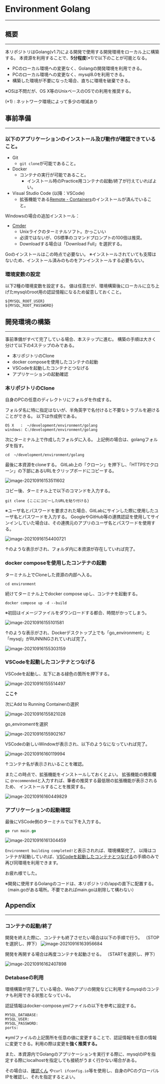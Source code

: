 # Environment Golang

***

## 概要

***

本リポジトリはGolang(v1.7)による開発で使用する開発環境をローカル上に構築する。
本資源を利用することで、**5分程度**(*1)で以下のことが可能となる。

- PCのローカル環境への変更なく、Golangの開発環境を利用できる。
- PCのローカル環境への変更なく、mysql8.0を利用できる。
- 構築した環境が不要になった場合、直ちに環境を破棄できる。

※OSは不問だが、OS X等のUnixベースのOSでの利用を推奨する。

(*1) : ネットワーク環境によって多少の増減あり

## 事前準備

***

### 以下のアプリケーションのインストール及び動作が確認できていること。

- Git
  - `git clone`が可能であること。
- Docker
  - コンテナの実行が可能であること。
    - インストール時のPractice用コンテナの起動/終了が行えていればよい。
- Visual Studio Code (以降：VSCode)
  - 拡張機能である[Remote - Containers](https://marketplace.visualstudio.com/items?itemName=ms-vscode-remote.remote-containers)のインストールが済んでいること。


Windowsの場合の追加インストール：

- [Cmder](https://cmder.net/)
  - Unixライクのターミナルソフト。かっこいい
  - 必須ではないが、OS標準のコマンドプロンプトの100倍は推奨。
  - Downloadする場合は「Download Full」を選択する。

Goのインストールはこの時点で必要ない。
※インストールされていても支障はないため、インストール済みのものをアンインストールする必要もない。



### 環境変数の設定

以下2種の環境変数を設定する。
値は任意だが、環境構築後にローカルに立ち上げたmysqlのroot用の認証情報になるため留意しておくこと。

```
${MYSQL_ROOT_USER}
${MYSQL_ROOT_PASSWORD}
```



## 開発環境の構築

***

事前準備がすべて完了している場合、本ステップに進む。
構築の手順は大きく分けて以下の4ステップのみである。

- 本リポジトリのClone
- docker composeを使用したコンテナの起動
- VSCodeを起動したコンテナとつなげる
- アプリケーションの起動確認



### 本リポジトリのClone

自身のPCの任意のディレクトリにフォルダを作成する。

フォルダ名に特に指定はないが、半角英字で名付けると不要なトラブルを避けることができる。
以下は作成例である。

```shell
OS X   :  ~/development/environment/golang
windows: C:/development/environment/golang
```

次にターミナル上で作成したフォルダに入る。
上記例の場合は、golangフォルダを指す。

```shell
cd  ~/development/environment/golang
```

最後に本資源をcloneする。
GitLab上の「クローン」を押下し、「HTTPSでクローン」の下部にあるURLをクリップボードにコピーする。

![image-20210916153511602](https://gitlab.com/poc-private-only/go-poc/environment/-/raw/assets/typora-user-images/image-20210916153511602.png)

コピー後、ターミナル上で以下のコマンドを入力する。

```shell
git clone {ここにコピーしたURLを貼り付ける}
```

※ユーザ名とパスワードを要求された場合、GitLabにサインした際に使用したユーザ名とパスワードを入力する。
GoogleやGitHub等の連携認証を使用してサインインしていた場合は、その連携元のアプリのユーザ名とパスワードを使用する。

![image-20210916154400721](https://gitlab.com/poc-private-only/go-poc/environment/-/raw/assets/typora-user-images/image-20210916154400721.png)

↑のような表示がされ、フォルダ内に本資源が存在していれば完了。



### docker composeを使用したコンテナの起動

ターミナル上でCloneした資源の内部へ入る。

```shell
cd environment
```

続けてターミナル上でdocker compose upし、コンテナを起動する。

```shell
docker compose up -d --build
```

※初回はイメージファイルをダウンロードする都合、時間がかってしまう。

![image-20210916155101581](https://gitlab.com/poc-private-only/go-poc/environment/-/raw/assets/typora-user-images/image-20210916155101581.png)

↑のような表示がされ、Dockerデスクトップ上でも「go_environment」と「mysql」がRUNNINGされていれば完了。

![image-20210916155303159](https://gitlab.com/poc-private-only/go-poc/environment/-/raw/assets/typora-user-images/image-20210916155303159.png)



### VSCodeを起動したコンテナとつなげる

VSCodeを起動し、左下にある緑色の箇所を押下する。

![image-20210916155514497](https://gitlab.com/poc-private-only/go-poc/environment/-/raw/assets/typora-user-images/image-20210916155514497.png)

**ここ↑**

次にAdd to Running Containerの選択

![image-20210916155821028](https://gitlab.com/poc-private-only/go-poc/environment/-/raw/assets/typora-user-images/image-20210916155821028.png)

go_enviromentを選択

![image-20210916155902167](https://gitlab.com/poc-private-only/go-poc/environment/-/raw/assets/typora-user-images/image-20210916155902167.png)

VSCodeの新しいWindowが表示され、以下のようなになっていれば完了。

![image-20210916160119994](https://gitlab.com/poc-private-only/go-poc/environment/-/raw/assets/typora-user-images/image-20210916160119994.png)

↑コンテナ名が表示されいることを確認。

またこの時点で、拡張機能をインストールしておくとよい。
拡張機能の検索欄に `@recommended`と入力すれば、筆者の推奨する最低限の拡張機能が表示されるため、
インストールすることを推奨する。

![image-20210916160449829](https://gitlab.com/poc-private-only/go-poc/environment/-/raw/assets/typora-user-images/image-20210916160449829.png)



### アプリケーションの起動確認

最後にVSCode側のターミナルで以下を入力する。

```go
go run main.go
```

![image-20210916161304459](https://gitlab.com/poc-private-only/go-poc/environment/-/raw/assets/typora-user-images/image-20210916161304459.png)

`Environment building completed!`と表示されれば、環境構築完了。
以降はコンテナが起動していれば、[VSCodeを起動したコンテナとつなげる](https://gitlab.com/poc-private-only/go-poc/environment#vscode%E3%82%92%E8%B5%B7%E5%8B%95%E3%81%97%E3%81%9F%E3%82%B3%E3%83%B3%E3%83%86%E3%83%8A%E3%81%A8%E3%81%A4%E3%81%AA%E3%81%92%E3%82%8B)の手順のみで再び同環境を利用できます。

お疲れ様でした。

※開発に使用するGolangのコードは、本リポジトリの/appの直下に配置する。（main.goがある場所。不要であればmain.goは削除して構わない）



## Appendix

***

### コンテナの起動/終了

開発を終えた際に、コンテナも終了させたい場合は以下の手順で行う。
（STOPを選択し、押下）
![image-20210916163956684](https://gitlab.com/poc-private-only/go-poc/environment/-/raw/assets/typora-user-images/image-20210916163956684.png)

開発を再開する場合は再度コンテナを起動させる。
（STARTを選択し、押下）

![image-20210916162407898](https://gitlab.com/poc-private-only/go-poc/environment/-/raw/assets/typora-user-images/image-20210916162407898.png)



### Detabaseの利用

環境構築が完了している場合、Webアプリの開発などに利用するmysqlのコンテナも利用できる状態となっている。

認証情報はdocker-compose.ymlファイルの以下を参考に設定する。

```
MYSQL_DATABASE:
MYSQL_USER:
MYSQL_PASSWORD:
ports:
```

※ymlファイルの上記箇所を任意の値に変更することで、認証情報を任意の情報に変更できる。利用の際は変更を**強く推奨する。**

また、本資源内でGolangのアプリケーションを実行する際に、mysqlのIPを指定する際にlocalhostを指定しても接続がうまく行かない場合がある。

その場合は、[確認くん](https://www.ugtop.com/spill.shtml) や`curl ifconfig.io`等を使用し、自身のPCのグローバルIPを確認し、それを指定するとよい。

